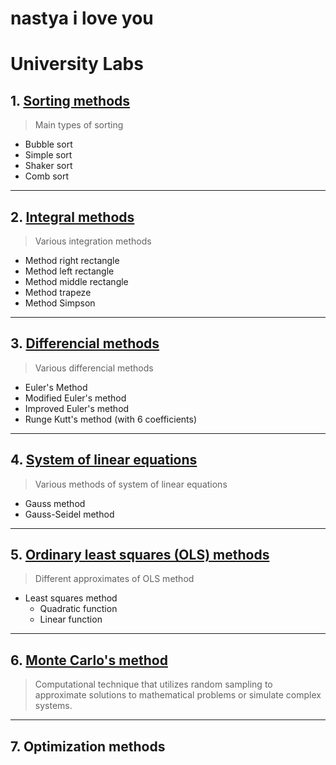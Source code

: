 # nastya i love you

# University Labs

## 1. [Sorting methods](Lab1/readme.md)

> Main types of sorting

- Bubble sort
- Simple sort
- Shaker sort
- Comb sort

---

## 2. [Integral methods](Lab2/readme.md)

> Various integration methods

- Method right rectangle
- Method left rectangle
- Method middle rectangle
- Method trapeze
- Method Simpson

---

## 3. [Differencial methods](Lab3/readme.md)

> Various differencial methods

- Euler's Method 
- Modified Euler's method 
- Improved Euler's method
- Runge Kutt's method (with 6 coefficients)

---

## 4. [System of linear equations](Lab4/readme.md)

> Various methods of system of linear equations

- Gauss method
- Gauss-Seidel method

---

## 5. [Ordinary least squares (OLS) methods](Lab5/readme.md)

> Different approximates of OLS method

- Least squares method
  - Quadratic function
  - Linear function  
---

## 6. [Monte Carlo's method](Lab6/readme.md)

> Computational technique that utilizes random sampling to approximate solutions to mathematical problems or simulate complex systems.

---

## 7. Optimization methods